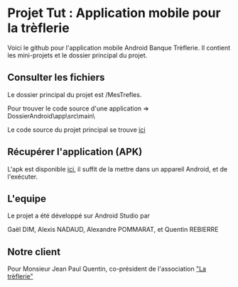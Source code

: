 # Projet Tut : Application mobile pour la trèflerie
Voici le github pour l'application mobile Android Banque Trèflerie.
Il contient les mini-projets et le dossier principal du projet.

## Consulter les fichiers

Le dossier principal du projet est /MesTrefles.

Pour trouver le code source d'une application => DossierAndroid\app\src\main\

Le code source du projet principal se trouve [ici](MesTrefles/app/src/main)

## Récupérer l'application (APK)

L'apk est disponible [ici](MesTrefles/app/build/outputs/apk/debug/), il suffit de la mettre dans un appareil Android, et de l'exécuter.


## L'equipe

Le projet a été développé sur Android Studio par

Gaël DIM, 
Alexis NADAUD, 
Alexandre POMMARAT, et
Quentin REBIERRE

## Notre client

Pour Monsieur Jean Paul Quentin, co-président de l'association ["La trèflerie"](http://moloco.px.free.fr/)

